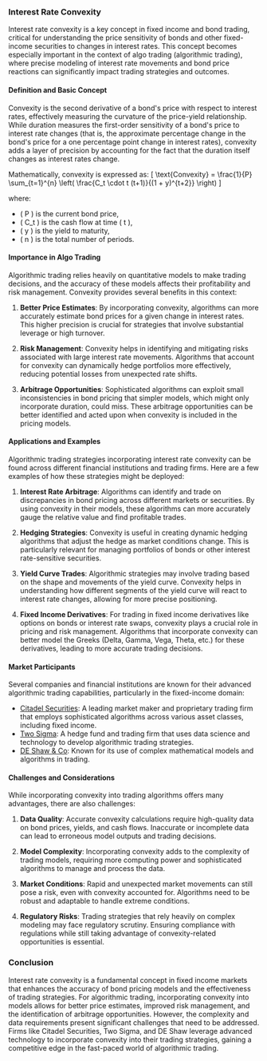 ### Interest Rate Convexity

Interest rate convexity is a key concept in fixed income and bond trading, critical for understanding the price sensitivity of bonds and other fixed-income securities to changes in interest rates. This concept becomes especially important in the context of algo trading (algorithmic trading), where precise modeling of interest rate movements and bond price reactions can significantly impact trading strategies and outcomes. 

#### Definition and Basic Concept

Convexity is the second derivative of a bond's price with respect to interest rates, effectively measuring the curvature of the price-yield relationship. While duration measures the first-order sensitivity of a bond's price to interest rate changes (that is, the approximate percentage change in the bond's price for a one percentage point change in interest rates), convexity adds a layer of precision by accounting for the fact that the duration itself changes as interest rates change. 

Mathematically, convexity is expressed as:
\[ \text{Convexity} = \frac{1}{P} \sum_{t=1}^{n} \left( \frac{C_t \cdot t (t+1)}{(1 + y)^{t+2}} \right) \]

where:
- \( P \) is the current bond price,
- \( C_t \) is the cash flow at time \( t \),
- \( y \) is the yield to maturity,
- \( n \) is the total number of periods.

#### Importance in Algo Trading

Algorithmic trading relies heavily on quantitative models to make trading decisions, and the accuracy of these models affects their profitability and risk management. Convexity provides several benefits in this context:

1. **Better Price Estimates**: By incorporating convexity, algorithms can more accurately estimate bond prices for a given change in interest rates. This higher precision is crucial for strategies that involve substantial leverage or high turnover.

2. **Risk Management**: Convexity helps in identifying and mitigating risks associated with large interest rate movements. Algorithms that account for convexity can dynamically hedge portfolios more effectively, reducing potential losses from unexpected rate shifts.

3. **Arbitrage Opportunities**: Sophisticated algorithms can exploit small inconsistencies in bond pricing that simpler models, which might only incorporate duration, could miss. These arbitrage opportunities can be better identified and acted upon when convexity is included in the pricing models.

#### Applications and Examples

Algorithmic trading strategies incorporating interest rate convexity can be found across different financial institutions and trading firms. Here are a few examples of how these strategies might be deployed:

1. **Interest Rate Arbitrage**: Algorithms can identify and trade on discrepancies in bond pricing across different markets or securities. By using convexity in their models, these algorithms can more accurately gauge the relative value and find profitable trades.

2. **Hedging Strategies**: Convexity is useful in creating dynamic hedging algorithms that adjust the hedge as market conditions change. This is particularly relevant for managing portfolios of bonds or other interest rate-sensitive securities.

3. **Yield Curve Trades**: Algorithmic strategies may involve trading based on the shape and movements of the yield curve. Convexity helps in understanding how different segments of the yield curve will react to interest rate changes, allowing for more precise positioning.

4. **Fixed Income Derivatives**: For trading in fixed income derivatives like options on bonds or interest rate swaps, convexity plays a crucial role in pricing and risk management. Algorithms that incorporate convexity can better model the Greeks (Delta, Gamma, Vega, Theta, etc.) for these derivatives, leading to more accurate trading decisions.

#### Market Participants

Several companies and financial institutions are known for their advanced algorithmic trading capabilities, particularly in the fixed-income domain:

- [Citadel Securities](https://www.citadelsecurities.com/): A leading market maker and proprietary trading firm that employs sophisticated algorithms across various asset classes, including fixed income.
- [Two Sigma](https://www.twosigma.com/): A hedge fund and trading firm that uses data science and technology to develop algorithmic trading strategies.
- [DE Shaw & Co](https://www.deshaw.com/): Known for its use of complex mathematical models and algorithms in trading. 

#### Challenges and Considerations

While incorporating convexity into trading algorithms offers many advantages, there are also challenges:

1. **Data Quality**: Accurate convexity calculations require high-quality data on bond prices, yields, and cash flows. Inaccurate or incomplete data can lead to erroneous model outputs and trading decisions.

2. **Model Complexity**: Incorporating convexity adds to the complexity of trading models, requiring more computing power and sophisticated algorithms to manage and process the data.

3. **Market Conditions**: Rapid and unexpected market movements can still pose a risk, even with convexity accounted for. Algorithms need to be robust and adaptable to handle extreme conditions.

4. **Regulatory Risks**: Trading strategies that rely heavily on complex modeling may face regulatory scrutiny. Ensuring compliance with regulations while still taking advantage of convexity-related opportunities is essential.

### Conclusion

Interest rate convexity is a fundamental concept in fixed income markets that enhances the accuracy of bond pricing models and the effectiveness of trading strategies. For algorithmic trading, incorporating convexity into models allows for better price estimates, improved risk management, and the identification of arbitrage opportunities. However, the complexity and data requirements present significant challenges that need to be addressed. Firms like Citadel Securities, Two Sigma, and DE Shaw leverage advanced technology to incorporate convexity into their trading strategies, gaining a competitive edge in the fast-paced world of algorithmic trading.
